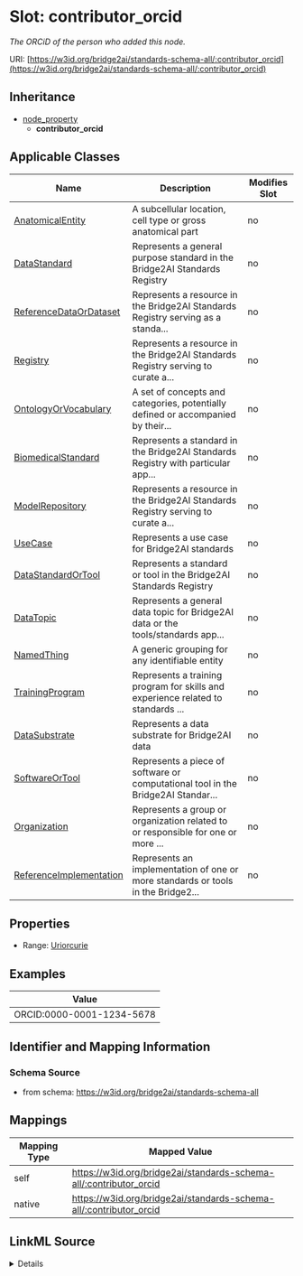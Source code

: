 

# Slot: contributor_orcid


_The ORCiD of the person who added this node._





URI: [https://w3id.org/bridge2ai/standards-schema-all/:contributor_orcid](https://w3id.org/bridge2ai/standards-schema-all/:contributor_orcid)




## Inheritance

* [node_property](node_property.md)
    * **contributor_orcid**






## Applicable Classes

| Name | Description | Modifies Slot |
| --- | --- | --- |
| [AnatomicalEntity](AnatomicalEntity.md) | A subcellular location, cell type or gross anatomical part |  no  |
| [DataStandard](DataStandard.md) | Represents a general purpose standard in the Bridge2AI Standards Registry |  no  |
| [ReferenceDataOrDataset](ReferenceDataOrDataset.md) | Represents a resource in the Bridge2AI Standards Registry serving as a standa... |  no  |
| [Registry](Registry.md) | Represents a resource in the Bridge2AI Standards Registry serving to curate a... |  no  |
| [OntologyOrVocabulary](OntologyOrVocabulary.md) | A set of concepts and categories, potentially defined or accompanied by their... |  no  |
| [BiomedicalStandard](BiomedicalStandard.md) | Represents a standard in the Bridge2AI Standards Registry with particular app... |  no  |
| [ModelRepository](ModelRepository.md) | Represents a resource in the Bridge2AI Standards Registry serving to curate a... |  no  |
| [UseCase](UseCase.md) | Represents a use case for Bridge2AI standards |  no  |
| [DataStandardOrTool](DataStandardOrTool.md) | Represents a standard or tool in the Bridge2AI Standards Registry |  no  |
| [DataTopic](DataTopic.md) | Represents a general data topic for Bridge2AI data or the tools/standards app... |  no  |
| [NamedThing](NamedThing.md) | A generic grouping for any identifiable entity |  no  |
| [TrainingProgram](TrainingProgram.md) | Represents a training program for skills and experience related to standards ... |  no  |
| [DataSubstrate](DataSubstrate.md) | Represents a data substrate for Bridge2AI data |  no  |
| [SoftwareOrTool](SoftwareOrTool.md) | Represents a piece of software or computational tool in the Bridge2AI Standar... |  no  |
| [Organization](Organization.md) | Represents a group or organization related to or responsible for one or more ... |  no  |
| [ReferenceImplementation](ReferenceImplementation.md) | Represents an implementation of one or more standards or tools in the Bridge2... |  no  |







## Properties

* Range: [Uriorcurie](Uriorcurie.md)






## Examples

| Value |
| --- |
| ORCID:0000-0001-1234-5678 |

## Identifier and Mapping Information







### Schema Source


* from schema: https://w3id.org/bridge2ai/standards-schema-all




## Mappings

| Mapping Type | Mapped Value |
| ---  | ---  |
| self | https://w3id.org/bridge2ai/standards-schema-all/:contributor_orcid |
| native | https://w3id.org/bridge2ai/standards-schema-all/:contributor_orcid |




## LinkML Source

<details>
```yaml
name: contributor_orcid
description: The ORCiD of the person who added this node.
examples:
- value: ORCID:0000-0001-1234-5678
from_schema: https://w3id.org/bridge2ai/standards-schema-all
rank: 1000
is_a: node_property
domain: NamedThing
alias: contributor_orcid
domain_of:
- NamedThing
range: uriorcurie

```
</details>